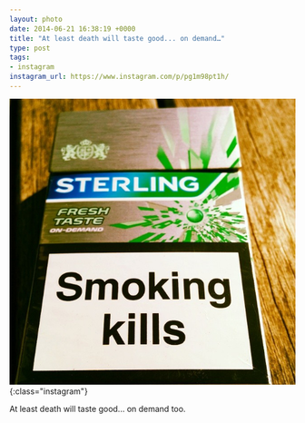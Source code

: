 ```yaml
---
layout: photo
date: 2014-06-21 16:38:19 +0000
title: "At least death will taste good... on demand…"
type: post
tags:
- instagram
instagram_url: https://www.instagram.com/p/pg1m98pt1h/
---
```


![Instagram - pg1m98pt1h](/img/pg1m98pt1h.jpg){:class="instagram"}

At least death will taste good... on demand too.
